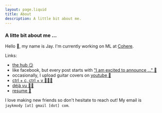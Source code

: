 ```yaml
---
layout: page.liquid
title: About
description: A little bit about me.
---
```


### A litte bit about me ...

Hello 👋, my name is Jay. I'm currently working on ML at [Cohere](https://cohere.ai).

Links:
- [the hub 😏](https://github.com/jaymody)
- like facebook, but every post starts with ["I am excited to announce ..." 👔](https://www.linkedin.com/in/jaykmody/)
- occasionally, I upload guitar covers on [youtube 🎸](https://www.youtube.com/channel/UCwJzU57tHnbgaI0eECNKqjw)
- [ctrl + c, ctrl + v 👨🏽‍💻](https://stackoverflow.com/users/11070463/jay-mody)
- [déjà vu ✍🏽](/)
- [resume 📄](/resume.pdf)

I love making new friends so don't hesitate to reach out! My email is `jaykmody [at] gmail [dot] com`.
